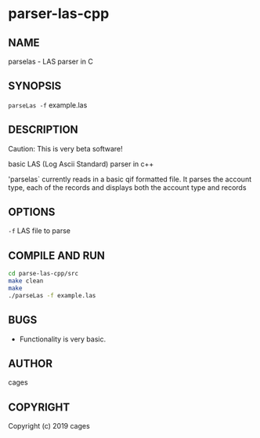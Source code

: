 # parser-las-cpp
NAME
----
parselas - LAS parser in C

SYNOPSIS
--------

`parseLas -f` example.las

DESCRIPTION
-----------
Caution: This is very beta software!

basic LAS (Log Ascii Standard) parser in c++

'parselas` currently reads in a basic qif formatted file.  It parses the
account type, each of the records and displays both the account type and
records

OPTIONS
-------

`-f`
  LAS file to parse

COMPILE AND RUN
---------------

```bash
cd parse-las-cpp/src  
make clean
make  
./parseLas -f example.las  
```

BUGS
----

- Functionality is very basic.


AUTHOR
------

cages

COPYRIGHT
------

Copyright (c) 2019 cages

